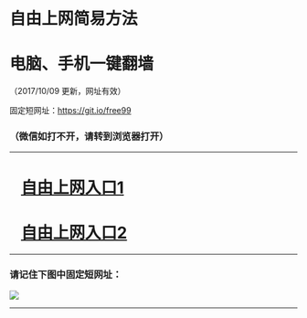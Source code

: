 ﻿# 自由上网简易方法

# 电脑、手机一键翻墙

（2017/10/09 更新，网址有效）

固定短网址：https://git.io/free99

### （微信如打不开，请转到浏览器打开）


***





# &nbsp;&nbsp; <a href="http://ft218629361.fwq-tz-1001.info/fwqtz01.html?t=100900116852 " target="_blank">自由上网入口1</a>
# &nbsp;&nbsp; <a href="http://ft281418023.fwq-tz-1002.info/fwqtz02.html?t=10090017035 " target="_blank">自由上网入口2</a>
***

### 请记住下图中固定短网址：

<img src="https://s3-us-west-2.amazonaws.com/fwq-1001/yjfq-20170905okok.png" /> 


***

